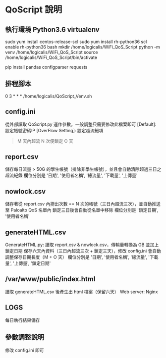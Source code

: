 # QoScript 說明

## 執行環境 Python3.6 virtualenv
sudo yum install centos-release-scl
sudo yum install rh-python36
scl enable rh-python36 bash
mkdir /home/logicalis/WiFi_QoS_Script
python -m venv /home/logicalis/WiFi_QoS_Script
source /home/logicalis/WiFi_QoS_Script/bin/activate

pip install pandas configparser requests

## 排程腳本
0 3 * * * /home/logicalis/QoScript_Venv.sh

## config.ini
從外部讀取 QoScript.py 運作參數，一般調整只需要修改此檔案即可
[Default]: 設定帳號密碼IP
[OverFlow Setting]: 設定超流細項
> M 天內超流 N 次便鎖定 O 天


## report.csv 
儲存每日流量 > 50G 的學生帳號（排除非學生帳號），並且會自動清除超過三日之超流紀錄
欄位分別是 '日期', '使用者名稱', '總流量', '下載量', '上傳量'

## nowlock.csv 
儲存著從 report.csv 內撈出次數 == N 次的帳號（三日內超流三次），並自動推送至 Paloalto QoS 名單內
鎖定三日後會自動從名單中移除
欄位分別是 '鎖定日期', '使用者名稱'

## generateHTML.csv
GenerateHTML.py: 讀取 report.csv & nowlock.csv，傳輸量轉換為 GB 並加上鎖定日期
保存六天內資料（三日內超流三次 + 鎖定三天），修改 config.ini 會自動調整保存日期長度（M + O 天）
欄位分別是 '日期', '使用者名稱', '總流量', '下載量', '上傳量', '鎖定日期'

## /var/www/public/index.html
讀取 generateHTML.csv 後產生出 html 檔案（保留六天）
Web server: Nginx

## LOGS
每日執行結果備存

## 參數調整說明
修改 config.ini 即可